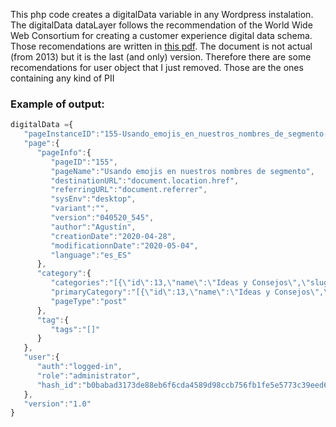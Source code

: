 This php code creates a digitalData variable in any Wordpress instalation. The digitalData dataLayer follows the recommendation of the World Wide Web Consortium for creating a customer experience digital data schema. Those recomendations are written in [this pdf](https://www.w3.org/2013/12/ceddl-201312.pdf). The document is not actual (from 2013) but it is the last (and only) version. Therefore there are some recomendations for user object that I just removed. Those are the ones containing any kind of PII

### Example of output:
```javascript
digitalData ={
   "pageInstanceID":"155-Usando_emojis_en_nuestros_nombres_de_segmento-publish",
   "page":{
      "pageInfo":{
         "pageID":"155",
         "pageName":"Usando emojis en nuestros nombres de segmento",
         "destinationURL":"document.location.href",
         "referringURL":"document.referrer",
         "sysEnv":"desktop",
         "variant":"",
         "version":"040520_545",
         "author":"Agustín",
         "creationDate":"2020-04-28",
         "modificationnDate":"2020-05-04",
         "language":"es_ES"
      },
      "category":{
         "categories":"[{\"id\":13,\"name\":\"Ideas y Consejos\",\"slug\":\"ideas-y-consejos\"}]",
         "primaryCategory":"[{\"id\":13,\"name\":\"Ideas y Consejos\",\"slug\":\"ideas-y-consejos\"}]",
         "pageType":"post"
      },
      "tag":{
         "tags":"[]"
      }
   },
   "user":{
      "auth":"logged-in",
      "role":"administrator",
      "hash_id":"b0babad3173de88eb6f6cda4589d98ccb756fb1fe5e5773c39eed6c911e1906d"
   },
   "version":"1.0"
}
```
